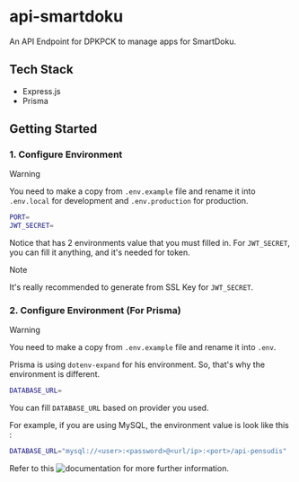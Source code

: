 # api-smartdoku
An API Endpoint for DPKPCK to manage apps for SmartDoku.

## Tech Stack
- Express.js
- Prisma

## Getting Started

### 1. Configure Environment
> [!WARNING]
> You need to make a copy from `.env.example` file and rename it into `.env.local` for development and `.env.production` for production.

```bash
PORT=
JWT_SECRET=
```
Notice that has 2 environments value that you must filled in.
For `JWT_SECRET`, you can fill it anything, and it's needed for token.

> [!NOTE]
> It's really recommended to generate from SSL Key for `JWT_SECRET`.

### 2. Configure Environment (For Prisma)
> [!WARNING]
> You need to make a copy from `.env.example` file and rename it into `.env`.

Prisma is using `dotenv-expand` for his environment. So, that's why the environment is different.

```bash
DATABASE_URL=
```
You can fill `DATABASE_URL` based on provider you used.

For example, if you are using MySQL, the environment value is look like this : 

```bash
DATABASE_URL="mysql://<user>:<password>@<url/ip>:<port>/api-pensudis"
```

Refer to this ![documentation](https://www.prisma.io/docs) for more further information.